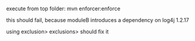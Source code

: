 execute from top folder:
mvn enforcer:enforce 

this should fail, because moduleB introduces a dependency on log4j 1.2.17

using <exclusions>exclusion>  <exclusion>exclusions> should fix it